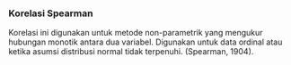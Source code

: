 ### Korelasi Spearman

Korelasi ini digunakan untuk metode non-parametrik yang mengukur hubungan monotik antara dua variabel. Digunakan untuk data ordinal atau ketika asumsi distribusi normal tidak terpenuhi. (Spearman, 1904).

